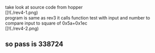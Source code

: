 take look at source code from hopper<br/>
[]!(./rev4-1.png)<br/>
program is same as rev3 it calls function test with input and number to compare input to square of 0x5a+0x1ec<br/>
[]!(./rev4-2.png)<br/>
## so pass is 338724
